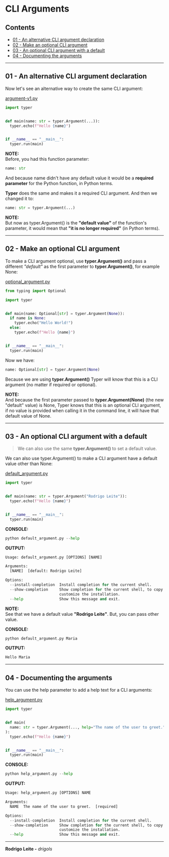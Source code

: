 # CLI Arguments

## Contents

 - [01 - An alternative CLI argument declaration](#alternative)
 - [02 - Make an optional CLI argument](#optional-cli-argument)
 - [03 - An optional CLI argument with a default](#default)
 - [04 - Documenting the arguments](#documenting)

---

<div id="alternative"></div>

## 01 - An alternative CLI argument declaration

Now let's see an alternative way to create the same CLI argument:

[argument-v1.py](src/argument-v1.py)
```python
import typer


def main(name: str = typer.Argument(...)):
  typer.echo(f"Hello {name}")


if __name__ == "__main__":
  typer.run(main)
```

**NOTE:**  
Before, you had this function parameter:

```python
name: str
```

And because name didn't have any default value it would be a **required parameter** for the Python function, in Python terms.

**Typer** does the same and makes it a required CLI argument. And then we changed it to:

```python
name: str = typer.Argument(...)
```

**NOTE:**  
But now as typer.Argument() is the **"default value"** of the function's parameter, it would mean that **"it is no longer required"** (in Python terms).

---

<div id="optional-cli-argument"></div>

## 02 - Make an optional CLI argument

To make a CLI argument optional, use **typer.Argument()** and pass a different *"default"* as the first parameter to **typer.Argument()**, for example None:

[optional_argument.py](src/optional_argument.py)
```python
from typing import Optional

import typer


def main(name: Optional[str] = typer.Argument(None)):
  if name is None:
    typer.echo("Hello World!")
  else:
    typer.echo(f"Hello {name}")


if __name__ == "__main__":
  typer.run(main)
```

Now we have:

```python
name: Optional[str] = typer.Argument(None)
```

Because we are using **typer.Argument()** Typer will know that this is a CLI argument (no matter if required or optional).

**NOTE:**  
And because the first parameter passed to **typer.Argument(None)** (the new "default" value) is None, Typer knows that this is an optional CLI argument, if no value is provided when calling it in the command line, it will have that default value of None.

---

<div id="default"></div>

## 03 - An optional CLI argument with a default

> We can also use the same **typer.Argument()** to set a default value.

We can also use typer.Argument() to make a CLI argument have a default value other than None:

[default_argument.py](src/default_argument.py)
```python
import typer


def main(name: str = typer.Argument("Rodrigo Leite")):
  typer.echo(f"Hello {name}")


if __name__ == "__main__":
  typer.run(main)
```

**CONSOLE:**  
```python
python default_argument.py --help
```

**OUTPUT:**  
```python
Usage: default_argument.py [OPTIONS] [NAME]

Arguments:
  [NAME]  [default: Rodrigo Leite]

Options:
  --install-completion  Install completion for the current shell.
  --show-completion     Show completion for the current shell, to copy it or
                        customize the installation.
  --help                Show this message and exit.
```

**NOTE:**  
See that we have a default value **"Rodrigo Leite"**. But, you can pass other value.


**CONSOLE:**  
```python
python default_argument.py Maria
```

**OUTPUT:**  
```python
Hello Maria
```

---

<div id="documenting"></div>

## 04 - Documenting the arguments

You can use the help parameter to add a help text for a CLI arguments:

[help_argument.py](src/help_argument.py)
```python
import typer


def main(
  name: str = typer.Argument(..., help="The name of the user to greet.")
):
  typer.echo(f"Hello {name}")


if __name__ == "__main__":
  typer.run(main)
```

**CONSOLE:**  
```python
python help_argument.py --help
```

**OUTPUT:**  
```python
Usage: help_argument.py [OPTIONS] NAME

Arguments:
  NAME  The name of the user to greet.  [required]

Options:
  --install-completion  Install completion for the current shell.
  --show-completion     Show completion for the current shell, to copy it or
                        customize the installation.
  --help                Show this message and exit.
```

---

**Rodrigo Leite -** *drigols*
